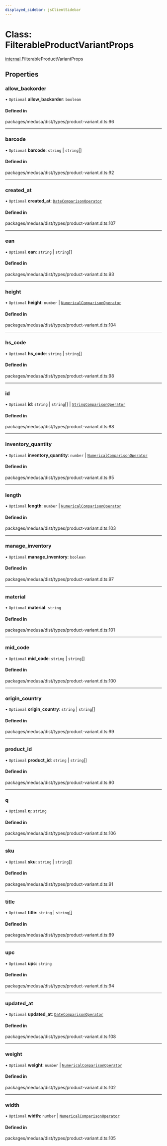 ```yaml
---
displayed_sidebar: jsClientSidebar
---
```


# Class: FilterableProductVariantProps

[internal](../modules/internal-8.md).FilterableProductVariantProps

## Properties

### allow\_backorder

• `Optional` **allow\_backorder**: `boolean`

#### Defined in

packages/medusa/dist/types/product-variant.d.ts:96

___

### barcode

• `Optional` **barcode**: `string` \| `string`[]

#### Defined in

packages/medusa/dist/types/product-variant.d.ts:92

___

### created\_at

• `Optional` **created\_at**: [`DateComparisonOperator`](internal-2.DateComparisonOperator.md)

#### Defined in

packages/medusa/dist/types/product-variant.d.ts:107

___

### ean

• `Optional` **ean**: `string` \| `string`[]

#### Defined in

packages/medusa/dist/types/product-variant.d.ts:93

___

### height

• `Optional` **height**: `number` \| [`NumericalComparisonOperator`](internal-8.internal.NumericalComparisonOperator.md)

#### Defined in

packages/medusa/dist/types/product-variant.d.ts:104

___

### hs\_code

• `Optional` **hs\_code**: `string` \| `string`[]

#### Defined in

packages/medusa/dist/types/product-variant.d.ts:98

___

### id

• `Optional` **id**: `string` \| `string`[] \| [`StringComparisonOperator`](internal-6.StringComparisonOperator.md)

#### Defined in

packages/medusa/dist/types/product-variant.d.ts:88

___

### inventory\_quantity

• `Optional` **inventory\_quantity**: `number` \| [`NumericalComparisonOperator`](internal-8.internal.NumericalComparisonOperator.md)

#### Defined in

packages/medusa/dist/types/product-variant.d.ts:95

___

### length

• `Optional` **length**: `number` \| [`NumericalComparisonOperator`](internal-8.internal.NumericalComparisonOperator.md)

#### Defined in

packages/medusa/dist/types/product-variant.d.ts:103

___

### manage\_inventory

• `Optional` **manage\_inventory**: `boolean`

#### Defined in

packages/medusa/dist/types/product-variant.d.ts:97

___

### material

• `Optional` **material**: `string`

#### Defined in

packages/medusa/dist/types/product-variant.d.ts:101

___

### mid\_code

• `Optional` **mid\_code**: `string` \| `string`[]

#### Defined in

packages/medusa/dist/types/product-variant.d.ts:100

___

### origin\_country

• `Optional` **origin\_country**: `string` \| `string`[]

#### Defined in

packages/medusa/dist/types/product-variant.d.ts:99

___

### product\_id

• `Optional` **product\_id**: `string` \| `string`[]

#### Defined in

packages/medusa/dist/types/product-variant.d.ts:90

___

### q

• `Optional` **q**: `string`

#### Defined in

packages/medusa/dist/types/product-variant.d.ts:106

___

### sku

• `Optional` **sku**: `string` \| `string`[]

#### Defined in

packages/medusa/dist/types/product-variant.d.ts:91

___

### title

• `Optional` **title**: `string` \| `string`[]

#### Defined in

packages/medusa/dist/types/product-variant.d.ts:89

___

### upc

• `Optional` **upc**: `string`

#### Defined in

packages/medusa/dist/types/product-variant.d.ts:94

___

### updated\_at

• `Optional` **updated\_at**: [`DateComparisonOperator`](internal-2.DateComparisonOperator.md)

#### Defined in

packages/medusa/dist/types/product-variant.d.ts:108

___

### weight

• `Optional` **weight**: `number` \| [`NumericalComparisonOperator`](internal-8.internal.NumericalComparisonOperator.md)

#### Defined in

packages/medusa/dist/types/product-variant.d.ts:102

___

### width

• `Optional` **width**: `number` \| [`NumericalComparisonOperator`](internal-8.internal.NumericalComparisonOperator.md)

#### Defined in

packages/medusa/dist/types/product-variant.d.ts:105
